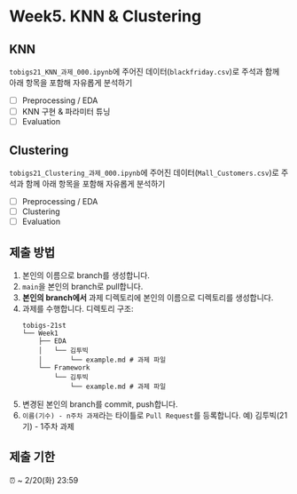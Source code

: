 
# Week5. KNN & Clustering

## KNN
`tobigs21_KNN_과제_000.ipynb`에 주어진 데이터(`blackfriday.csv`)로 주석과 함께 아래 항목을 포함해 자유롭게 분석하기

- [ ] Preprocessing / EDA
- [ ] KNN 구현 & 파라미터 튜닝
- [ ] Evaluation

## Clustering
`tobigs21_Clustering_과제_000.ipynb`에 주어진 데이터(`Mall_Customers.csv`)로 주석과 함께 아래 항목을 포함해 자유롭게 분석하기

- [ ] Preprocessing / EDA
- [ ] Clustering
- [ ] Evaluation

## 제출 방법
1. 본인의 이름으로 branch를 생성합니다.
2. `main`을 본인의 branch로 pull합니다.
3. **본인의 branch에서** 과제 디렉토리에 본인의 이름으로 디렉토리를 생성합니다.
4. 과제를 수행합니다. 디렉토리 구조:
   ```
   tobigs-21st
   └── Week1
       ├── EDA
       │   └── 김투빅
       │       └── example.md # 과제 파일
       └── Framework
           └── 김투빅
               └── example.md # 과제 파일
   ```
5. 변경된 본인의 branch를 commit, push합니다.
6. `이름(기수) - n주차 과제`라는 타이틀로 `Pull Request`를 등록합니다. 예) 김투빅(21기) - 1주차 과제

## 제출 기한
⏰ ~ 2/20(화) 23:59
